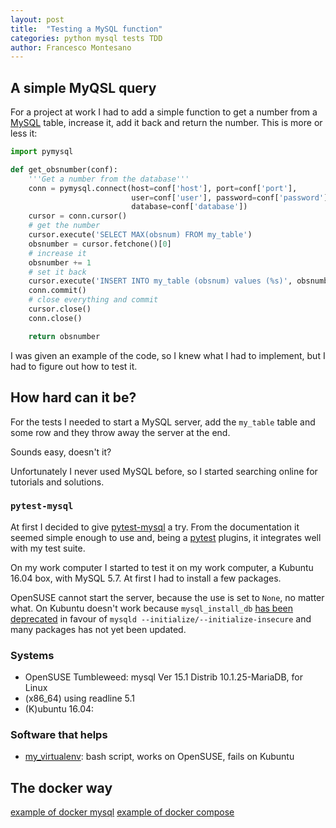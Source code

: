 ```yaml
---
layout: post
title:  "Testing a MySQL function"
categories: python mysql tests TDD
author: Francesco Montesano
---
```


## A simple MyQSL query

For a project at work I had to add a simple function to get a number from a
[MySQL](https://www.mysql.com/) table, increase it, add it back and return the
number. This is more or less it:

```python
import pymysql

def get_obsnumber(conf):
    '''Get a number from the database'''
    conn = pymysql.connect(host=conf['host'], port=conf['port'],
                           user=conf['user'], password=conf['password'],
                           database=conf['database'])
    cursor = conn.cursor()
    # get the number
    cursor.execute('SELECT MAX(obsnum) FROM my_table')
    obsnumber = cursor.fetchone()[0]
    # increase it
    obsnumber += 1
    # set it back
    cursor.execute('INSERT INTO my_table (obsnum) values (%s)', obsnumber)
    conn.commit()
    # close everything and commit
    cursor.close()
    conn.close()

    return obsnumber
```

I was given an example of the code, so I knew what I had to implement, but I had
to figure out how to test it.

## How hard can it be?

For the tests I needed to start a MySQL server, add the ``my_table`` table and
some row and they throw away the server at the end.

Sounds easy, doesn't it?

Unfortunately I never used MySQL before, so I started searching online for
tutorials and solutions. 

### ``pytest-mysql``

At first I decided to give
[pytest-mysql](https://github.com/ClearcodeHQ/pytest-mysql) a try. From the
documentation it seemed simple enough to use and, being a
[pytest](https://docs.pytest.org) plugins, it integrates well with my test
suite.

On my work computer 
I started to test it on my work computer, a Kubuntu 16.04 box, with MySQL 5.7.
At first I had to install a few packages.

OpenSUSE cannot start the server, because the use is set to ``None``, no matter
what. On Kubuntu doesn't work because ``mysql_install_db`` [has been
deprecated](https://dev.mysql.com/doc/refman/5.7/en/mysql-install-db.html) in
favour of ``mysqld --initialize/--initialize-insecure`` and many packages has
not yet been updated.

### Systems 

* OpenSUSE Tumbleweed: mysql  Ver 15.1 Distrib 10.1.25-MariaDB, for Linux
* (x86_64) using readline 5.1
* (K)ubuntu 16.04:

### Software that helps

* [my_virtualenv](https://github.com/evgeni/my_virtualenv): bash script, works
  on OpenSUSE, fails on Kubuntu

## The docker way

[example of docker mysql](https://severalnines.com/blog/mysql-docker-containers-understanding-basics)
[example of docker compose](https://github.com/bossbossk20/docker-compose-mysql/blob/master/docker-compose.yml)
